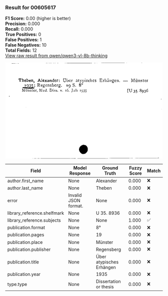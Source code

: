 ### Result for 00605617
**F1 Score:** 0.00 (higher is better)<br>**Precision:** 0.000<br>**Recall:** 0.000<br>**True Positives:** 0<br>**False Positives:** 1<br>**False Negatives:** 10<br>**Total Fields:** 12<br>[View raw result from qwen/qwen3-vl-8b-thinking](https://github.com/RISE-UNIBAS/humanities_data_benchmark/blob/main/results/2025-10-17/T0247/request_T0247_00605617.json)

<img src="https://github.com/RISE-UNIBAS/humanities_data_benchmark/blob/main/benchmarks/zettelkatalog/images/00605617.jpg?raw=true" alt="00605617" width="600px">

| Field | Model Response | Ground Truth | Fuzzy Score | Match |
|-------|----------------|--------------|-------------|-------|
| author.first_name | None | Alexander | 0.000 | ❌ |
| author.last_name | None | Theben | 0.000 | ❌ |
| error | Invalid JSON format. | None | 0.000 | ❌ |
| library_reference.shelfmark | None | U 35. 8936 | 0.000 | ❌ |
| library_reference.subjects | None | None | 1.000 | ✅ |
| publication.format | None | 8° | 0.000 | ❌ |
| publication.pages | None | 19 | 0.000 | ❌ |
| publication.place | None | Münster | 0.000 | ❌ |
| publication.publisher | None | Regensberg | 0.000 | ❌ |
| publication.title | None | Über atypisches Erhängen | 0.000 | ❌ |
| publication.year | None | 1935 | 0.000 | ❌ |
| type.type | None | Dissertation or thesis | 0.000 | ❌ |
